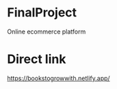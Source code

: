 # FinalProject

Online ecommerce platform

<!-- ### Project version 
1.0.0

### Project init
`$ npm init`

### Install JSON Server
`$ npm install --save json-server`
`$ npm install -g json-server`
### Start JSON Server
`JSON-server --watch api/db.json` -->

# Direct link

https://bookstogrowwith.netlify.app/